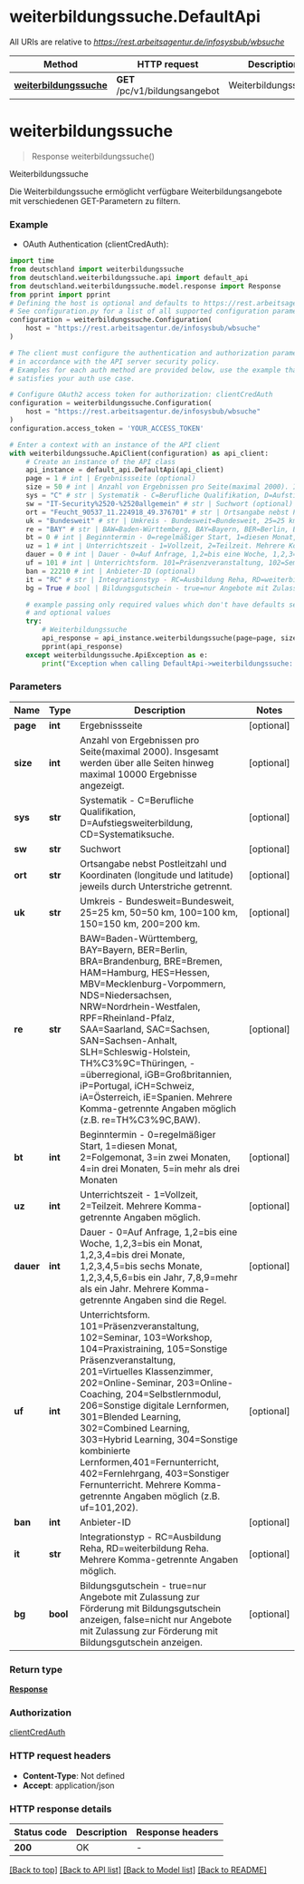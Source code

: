 # weiterbildungssuche.DefaultApi

All URIs are relative to *https://rest.arbeitsagentur.de/infosysbub/wbsuche*

Method | HTTP request | Description
------------- | ------------- | -------------
[**weiterbildungssuche**](DefaultApi.md#weiterbildungssuche) | **GET** /pc/v1/bildungsangebot | Weiterbildungssuche


# **weiterbildungssuche**
> Response weiterbildungssuche()

Weiterbildungssuche

Die Weiterbildungssuche ermöglicht verfügbare Weiterbildungsangebote mit verschiedenen GET-Parametern zu filtern.

### Example

* OAuth Authentication (clientCredAuth):

```python
import time
from deutschland import weiterbildungssuche
from deutschland.weiterbildungssuche.api import default_api
from deutschland.weiterbildungssuche.model.response import Response
from pprint import pprint
# Defining the host is optional and defaults to https://rest.arbeitsagentur.de/infosysbub/wbsuche
# See configuration.py for a list of all supported configuration parameters.
configuration = weiterbildungssuche.Configuration(
    host = "https://rest.arbeitsagentur.de/infosysbub/wbsuche"
)

# The client must configure the authentication and authorization parameters
# in accordance with the API server security policy.
# Examples for each auth method are provided below, use the example that
# satisfies your auth use case.

# Configure OAuth2 access token for authorization: clientCredAuth
configuration = weiterbildungssuche.Configuration(
    host = "https://rest.arbeitsagentur.de/infosysbub/wbsuche"
)
configuration.access_token = 'YOUR_ACCESS_TOKEN'

# Enter a context with an instance of the API client
with weiterbildungssuche.ApiClient(configuration) as api_client:
    # Create an instance of the API class
    api_instance = default_api.DefaultApi(api_client)
    page = 1 # int | Ergebnissseite (optional)
    size = 50 # int | Anzahl von Ergebnissen pro Seite(maximal 2000). Insgesamt werden über alle Seiten hinweg maximal 10000 Ergebnisse angezeigt. (optional)
    sys = "C" # str | Systematik - C=Berufliche Qualifikation, D=Aufstiegsweiterbildung, CD=Systematiksuche. (optional)
    sw = "IT-Security%2520-%2520allgemein" # str | Suchwort (optional)
    ort = "Feucht_90537_11.224918_49.376701" # str | Ortsangabe nebst Postleitzahl und Koordinaten (longitude und latitude) jeweils durch Unterstriche getrennt. (optional)
    uk = "Bundesweit" # str | Umkreis - Bundesweit=Bundesweit, 25=25 km, 50=50 km, 100=100 km, 150=150 km, 200=200 km. (optional)
    re = "BAY" # str | BAW=Baden-Württemberg, BAY=Bayern, BER=Berlin, BRA=Brandenburg, BRE=Bremen, HAM=Hamburg, HES=Hessen, MBV=Mecklenburg-Vorpommern, NDS=Niedersachsen, NRW=Nordrhein-Westfalen, RPF=Rheinland-Pfalz, SAA=Saarland, SAC=Sachsen, SAN=Sachsen-Anhalt, SLH=Schleswig-Holstein, TH%C3%9C=Thüringen, -=überregional, iGB=Großbritannien, iP=Portugal, iCH=Schweiz, iA=Österreich, iE=Spanien. Mehrere Komma-getrennte Angaben möglich (z.B. re=TH%C3%9C,BAW). (optional)
    bt = 0 # int | Beginntermin - 0=regelmäßiger Start, 1=diesen Monat, 2=Folgemonat, 3=in zwei Monaten, 4=in drei Monaten, 5=in mehr als drei Monaten (optional)
    uz = 1 # int | Unterrichtszeit - 1=Vollzeit, 2=Teilzeit. Mehrere Komma-getrennte Angaben möglich. (optional)
    dauer = 0 # int | Dauer - 0=Auf Anfrage, 1,2=bis eine Woche, 1,2,3=bis ein Monat, 1,2,3,4=bis drei Monate, 1,2,3,4,5=bis sechs Monate, 1,2,3,4,5,6=bis ein Jahr, 7,8,9=mehr als ein Jahr. Mehrere Komma-getrennte Angaben sind die Regel. (optional)
    uf = 101 # int | Unterrichtsform. 101=Präsenzveranstaltung, 102=Seminar, 103=Workshop, 104=Praxistraining, 105=Sonstige Präsenzveranstaltung, 201=Virtuelles Klassenzimmer, 202=Online-Seminar, 203=Online-Coaching, 204=Selbstlernmodul, 206=Sonstige digitale Lernformen, 301=Blended Learning, 302=Combined Learning, 303=Hybrid Learning, 304=Sonstige kombinierte Lernformen,401=Fernunterricht, 402=Fernlehrgang, 403=Sonstiger Fernunterricht. Mehrere Komma-getrennte Angaben möglich (z.B. uf=101,202). (optional)
    ban = 22210 # int | Anbieter-ID (optional)
    it = "RC" # str | Integrationstyp - RC=Ausbildung Reha, RD=weiterbildung Reha. Mehrere Komma-getrennte Angaben möglich. (optional)
    bg = True # bool | Bildungsgutschein - true=nur Angebote mit Zulassung zur Förderung mit Bildungsgutschein anzeigen, false=nicht nur Angebote mit Zulassung zur Förderung mit Bildungsgutschein anzeigen. (optional)

    # example passing only required values which don't have defaults set
    # and optional values
    try:
        # Weiterbildungssuche
        api_response = api_instance.weiterbildungssuche(page=page, size=size, sys=sys, sw=sw, ort=ort, uk=uk, re=re, bt=bt, uz=uz, dauer=dauer, uf=uf, ban=ban, it=it, bg=bg)
        pprint(api_response)
    except weiterbildungssuche.ApiException as e:
        print("Exception when calling DefaultApi->weiterbildungssuche: %s\n" % e)
```


### Parameters

Name | Type | Description  | Notes
------------- | ------------- | ------------- | -------------
 **page** | **int**| Ergebnissseite | [optional]
 **size** | **int**| Anzahl von Ergebnissen pro Seite(maximal 2000). Insgesamt werden über alle Seiten hinweg maximal 10000 Ergebnisse angezeigt. | [optional]
 **sys** | **str**| Systematik - C&#x3D;Berufliche Qualifikation, D&#x3D;Aufstiegsweiterbildung, CD&#x3D;Systematiksuche. | [optional]
 **sw** | **str**| Suchwort | [optional]
 **ort** | **str**| Ortsangabe nebst Postleitzahl und Koordinaten (longitude und latitude) jeweils durch Unterstriche getrennt. | [optional]
 **uk** | **str**| Umkreis - Bundesweit&#x3D;Bundesweit, 25&#x3D;25 km, 50&#x3D;50 km, 100&#x3D;100 km, 150&#x3D;150 km, 200&#x3D;200 km. | [optional]
 **re** | **str**| BAW&#x3D;Baden-Württemberg, BAY&#x3D;Bayern, BER&#x3D;Berlin, BRA&#x3D;Brandenburg, BRE&#x3D;Bremen, HAM&#x3D;Hamburg, HES&#x3D;Hessen, MBV&#x3D;Mecklenburg-Vorpommern, NDS&#x3D;Niedersachsen, NRW&#x3D;Nordrhein-Westfalen, RPF&#x3D;Rheinland-Pfalz, SAA&#x3D;Saarland, SAC&#x3D;Sachsen, SAN&#x3D;Sachsen-Anhalt, SLH&#x3D;Schleswig-Holstein, TH%C3%9C&#x3D;Thüringen, -&#x3D;überregional, iGB&#x3D;Großbritannien, iP&#x3D;Portugal, iCH&#x3D;Schweiz, iA&#x3D;Österreich, iE&#x3D;Spanien. Mehrere Komma-getrennte Angaben möglich (z.B. re&#x3D;TH%C3%9C,BAW). | [optional]
 **bt** | **int**| Beginntermin - 0&#x3D;regelmäßiger Start, 1&#x3D;diesen Monat, 2&#x3D;Folgemonat, 3&#x3D;in zwei Monaten, 4&#x3D;in drei Monaten, 5&#x3D;in mehr als drei Monaten | [optional]
 **uz** | **int**| Unterrichtszeit - 1&#x3D;Vollzeit, 2&#x3D;Teilzeit. Mehrere Komma-getrennte Angaben möglich. | [optional]
 **dauer** | **int**| Dauer - 0&#x3D;Auf Anfrage, 1,2&#x3D;bis eine Woche, 1,2,3&#x3D;bis ein Monat, 1,2,3,4&#x3D;bis drei Monate, 1,2,3,4,5&#x3D;bis sechs Monate, 1,2,3,4,5,6&#x3D;bis ein Jahr, 7,8,9&#x3D;mehr als ein Jahr. Mehrere Komma-getrennte Angaben sind die Regel. | [optional]
 **uf** | **int**| Unterrichtsform. 101&#x3D;Präsenzveranstaltung, 102&#x3D;Seminar, 103&#x3D;Workshop, 104&#x3D;Praxistraining, 105&#x3D;Sonstige Präsenzveranstaltung, 201&#x3D;Virtuelles Klassenzimmer, 202&#x3D;Online-Seminar, 203&#x3D;Online-Coaching, 204&#x3D;Selbstlernmodul, 206&#x3D;Sonstige digitale Lernformen, 301&#x3D;Blended Learning, 302&#x3D;Combined Learning, 303&#x3D;Hybrid Learning, 304&#x3D;Sonstige kombinierte Lernformen,401&#x3D;Fernunterricht, 402&#x3D;Fernlehrgang, 403&#x3D;Sonstiger Fernunterricht. Mehrere Komma-getrennte Angaben möglich (z.B. uf&#x3D;101,202). | [optional]
 **ban** | **int**| Anbieter-ID | [optional]
 **it** | **str**| Integrationstyp - RC&#x3D;Ausbildung Reha, RD&#x3D;weiterbildung Reha. Mehrere Komma-getrennte Angaben möglich. | [optional]
 **bg** | **bool**| Bildungsgutschein - true&#x3D;nur Angebote mit Zulassung zur Förderung mit Bildungsgutschein anzeigen, false&#x3D;nicht nur Angebote mit Zulassung zur Förderung mit Bildungsgutschein anzeigen. | [optional]

### Return type

[**Response**](Response.md)

### Authorization

[clientCredAuth](../README.md#clientCredAuth)

### HTTP request headers

 - **Content-Type**: Not defined
 - **Accept**: application/json


### HTTP response details

| Status code | Description | Response headers |
|-------------|-------------|------------------|
**200** | OK |  -  |

[[Back to top]](#) [[Back to API list]](../README.md#documentation-for-api-endpoints) [[Back to Model list]](../README.md#documentation-for-models) [[Back to README]](../README.md)

